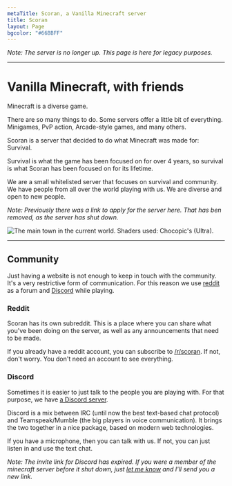 ```yaml
---
metaTitle: Scoran, a Vanilla Minecraft server
title: Scoran
layout: Page
bgcolor: "#66BBFF"
---
```


*Note: The server is no longer up. This page is here for legacy purposes.*

---

# Vanilla Minecraft, with friends

Minecraft is a diverse game.

There are so many things to do. Some servers offer a little bit of everything. Minigames, PvP action, Arcade-style games, and many others.

Scoran is a server that decided to do what Minecraft was made for: Survival.

Survival is what the game has been focused on for over 4 years, so survival is what Scoran has been focused on for its lifetime.

We are a small whitelisted server that focuses on survival and community. We have people from all over the world playing with us. We are diverse and open to new people.

*Note: Previously there was a link to apply for the server here. That has ben removed, as the server has shut down.*

![The main town in the current world. Shaders used: Chocopic's (Ultra).](/assets/scoran/front.png)

---

## Community

Just having a website is not enough to keep in touch with the community. It's a very restrictive form of communication. For this reason we use [reddit](https://reddit.com) as a forum and [Discord](https://discordapp.com) while playing.

### Reddit

Scoran has its own subreddit. This is a place where you can share what you've been doing on the server, as well as any announcements that need to be made.</p><p>If you already have a reddit account, you can subscribe to [/r/scoran](https://reddit.com/r/scoran). If not, don't worry. You don't need an account to see everything.

### Discord

Sometimes it is easier to just talk to the people you are playing with. For that purpose, we have [a Discord server](https://discord.gg/px49r).

Discord is a mix between IRC (until now the best text-based chat protocol) and Teamspeak/Mumble (the big players in voice communication). It brings the two together in a nice package, based on modern web technologies.

If you have a microphone, then you can talk with us. If not, you can just listen in and use the text chat.

*Note: The invite link for Discord has expired. If you were a member of the minecraft server before it shut down, just [let me know](/about/#Contact) and I'll send you a new link.*
